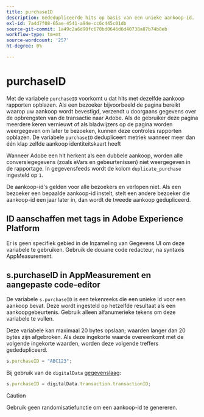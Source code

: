 ```yaml
---
title: purchaseID
description: Gededupliceerde hits op basis van een unieke aankoop-id.
exl-id: 7a4d7f08-65ae-4541-a94e-cc6c445c01db
source-git-commit: 1a49c2a6d90fc670bd0646d6d40738a87b74b8eb
workflow-type: tm+mt
source-wordcount: '257'
ht-degree: 0%

---
```


# purchaseID

Met de variabele `purchaseID` voorkomt u dat hits met dezelfde aankoop rapporten opblazen. Als een bezoeker bijvoorbeeld de pagina bereikt waarop uw aankoop wordt bevestigd, verzendt u doorgaans gegevens over de opbrengsten van de transactie naar Adobe. Als de gebruiker deze pagina meerdere keren vernieuwt of als bladwijzers op de pagina worden weergegeven om later te bezoeken, kunnen deze controles rapporten opblazen. De variabele `purchaseID` dedupliceert metriek wanneer meer dan één klap zelfde aankoop identiteitskaart heeft

Wanneer Adobe een hit herkent als een dubbele aankoop, worden alle conversiegegevens (zoals eVars en gebeurtenissen) niet weergegeven in de rapportage. In gegevensfeeds wordt de kolom `duplicate_purchase` ingesteld op `1`.

De aankoop-id&#39;s gelden voor alle bezoekers en verlopen niet. Als een bezoeker een bepaalde aankoop-id instelt, stelt een andere bezoeker die aankoop-id een jaar later in, dan wordt de tweede aankoop gedupliceerd.

## ID aanschaffen met tags in Adobe Experience Platform

Er is geen specifiek gebied in de Inzameling van Gegevens UI om deze variabele te gebruiken. Gebruik de douane code redacteur, na syntaxis AppMeasurement.

## s.purchaseID in AppMeasurement en aangepaste code-editor

De variabele `s.purchaseID` is een tekenreeks die een unieke id voor een aankoop bevat. Deze wordt ingesteld op hetzelfde resultaat als een aankoopgebeurtenis. Gebruik alleen alfanumerieke tekens om deze variabele te vullen.

Deze variabele kan maximaal 20 bytes opslaan; waarden langer dan 20 bytes zijn afgebroken. Als deze ingekorte waarde overeenkomt met de volgende ingekorte waarden, worden deze volgende treffers gededupliceerd.

```js
s.purchaseID = "ABC123";
```

Bij gebruik van de `digitalData` [gegevenslaag](../../prepare/data-layer.md):

```js
s.purchaseID = digitalData.transaction.transactionID;
```

>[!CAUTION]
>
>Gebruik geen randomisatiefunctie om een aankoop-id te genereren.

